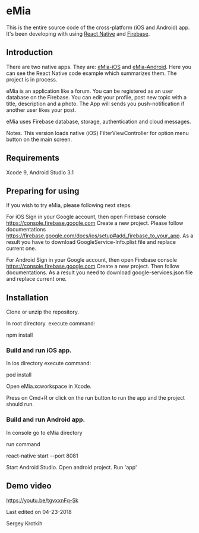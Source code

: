 # eMia

This is the entire source code of the cross-platform (iOS and Android) app. 
It's been developing with using [React Native](https://facebook.github.io/react-native/docs/getting-started.html) and [Firebase](https://firebase.google.com/docs/).

## Introduction

There are two native apps. They are: [eMia-iOS](https://github.com/SKrotkih/eMia-iOS) and [eMia-Android](https://github.com/SKrotkih/eMia-Android). Here you can see the React Native code example which summarizes them.
The project is in process.

eMia is an application like a forum. 
You can be registered as an user database on the Firebase. 
You can edit your profile, post new topic with a title, description and a photo.
The App will sends you push-notification if another user likes your post.

eMia uses Firebase database, storage, authentication and cloud messages.

Notes. This version loads native (iOS) FilterViewController for option menu button on the main screen.  

## Requirements

Xcode 9, Android Studio 3.1

## Preparing for using

If you wish to try eMia, please following next steps.

For iOS
Sign in your Google account, then open Firebase console https://console.firebase.google.com
Create a new project. Please follow documentations https://firebase.google.com/docs/ios/setup#add_firebase_to_your_app.
As a result you have to download GoogleService-Info.plist file and replace current one.

For Android
Sign in your Google account, then open Firebase console https://console.firebase.google.com
Create a new project. Then follow documentations. As a result you need to download google-services.json file and replace current one.

## Installation

Clone or unzip the repository.

In root directory  execute command:

npm install

### Build and run iOS app.

In ios directory execute command: 

pod install

Open eMia.xcworkspace in Xcode.

Press on Cmd+R or click on the run button to run the app and the project should run.

### Build and run Android app.

In console go to eMia directory

run command

react-native start --port 8081

Start Android Studio.  Open android project. Run 'app'

## Demo video

https://youtu.be/tgvxxnFq-Sk


Last edited on 04-23-2018

Sergey Krotkih

